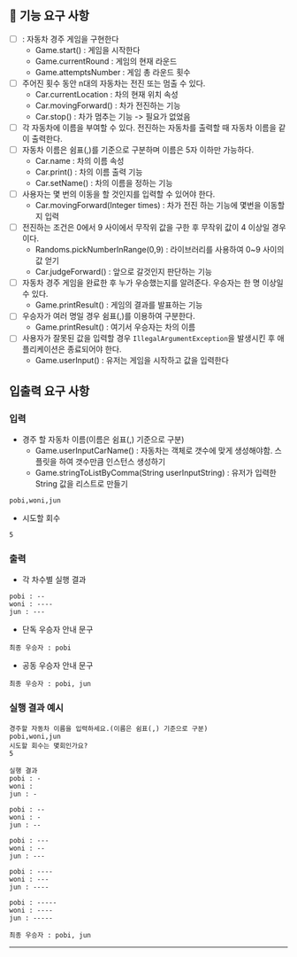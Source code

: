 ## 🚀 기능 요구 사항

- [ ] : 자동차 경주 게임을 구현한다
    - Game.start() : 게임을 시작한다
    - Game.currentRound : 게임의 현재 라운드
    - Game.attemptsNumber : 게임 총 라운드 횟수
- [ ] 주어진 횟수 동안 n대의 자동차는 전진 또는 멈출 수 있다.
    - Car.currentLocation : 차의 현재 위치 속성
    - Car.movingForward() : 차가 전진하는 기능
    - Car.stop() : 차가 멈추는 기능 -> 필요가 없었음
- [ ] 각 자동차에 이름을 부여할 수 있다. 전진하는 자동차를 출력할 때 자동차 이름을 같이 출력한다.
- [ ] 자동차 이름은 쉼표(,)를 기준으로 구분하며 이름은 5자 이하만 가능하다.
    - Car.name : 차의 이름 속성
    - Car.print() : 차의 이름 출력 기능
    - Car.setName() : 차의 이름을 정하는 기능
- [ ] 사용자는 몇 번의 이동을 할 것인지를 입력할 수 있어야 한다.
    - Car.movingForward(Integer times) : 차가 전진 하는 기능에 몇번을 이동할지 입력
- [ ] 전진하는 조건은 0에서 9 사이에서 무작위 값을 구한 후 무작위 값이 4 이상일 경우이다.
    - Randoms.pickNumberInRange(0,9) : 라이브러리를 사용하여 0~9 사이의 값 얻기
    - Car.judgeForward() : 앞으로 갈것인지 판단하는 기능
- [ ] 자동차 경주 게임을 완료한 후 누가 우승했는지를 알려준다. 우승자는 한 명 이상일 수 있다.
    - Game.printResult() : 게임의 결과를 발표하는 기능
- [ ] 우승자가 여러 명일 경우 쉼표(,)를 이용하여 구분한다.
    - Game.printResult() : 여기서 우승자는 차의 이름
- [ ] 사용자가 잘못된 값을 입력할 경우 `IllegalArgumentException`을 발생시킨 후 애플리케이션은 종료되어야 한다.
    - Game.userInput() : 유저는 게임을 시작하고 값을 입력한다

## 입출력 요구 사항

### 입력

- 경주 할 자동차 이름(이름은 쉼표(,) 기준으로 구분)
    - Game.userInputCarName() : 자동차는 객체로 갯수에 맞게 생성해야함. 스플릿을 하여 갯수만큼 인스턴스 생성하기
    - Game.stringToListByComma(String userInputString) : 유저가 입력한 String 값을 리스트로 만들기

```
pobi,woni,jun
```

- 시도할 회수

```
5
```

### 출력

- 각 차수별 실행 결과

```
pobi : --
woni : ----
jun : ---
```

- 단독 우승자 안내 문구

```
최종 우승자 : pobi
```

- 공동 우승자 안내 문구

```
최종 우승자 : pobi, jun
```

### 실행 결과 예시

```
경주할 자동차 이름을 입력하세요.(이름은 쉼표(,) 기준으로 구분)
pobi,woni,jun
시도할 회수는 몇회인가요?
5

실행 결과
pobi : -
woni : 
jun : -

pobi : --
woni : -
jun : --

pobi : ---
woni : --
jun : ---

pobi : ----
woni : ---
jun : ----

pobi : -----
woni : ----
jun : -----

최종 우승자 : pobi, jun
```

---